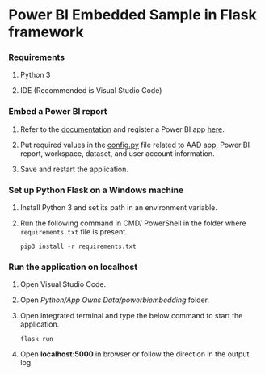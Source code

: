 
# Power BI Embedded Sample in Flask framework



### Requirements

1. Python 3

2. IDE (Recommended is Visual Studio Code)

  

### Embed a Power BI report

1. Refer to the [documentation](https://aka.ms/RegisterPowerBIApp) and register a Power BI app [here](https://app.powerbi.com/apps).

2. Put required values in the [config.py](App%20Owns%20Data/powerbiembedding/config.py) file related to AAD app, Power BI report, workspace, dataset, and user account information.

3. Save and restart the application.

  

### Set up Python Flask on a Windows machine

1. Install Python 3 and set its path in an environment variable.

2. Run the following command in CMD/ PowerShell in the folder where `requirements.txt` file is present.<br>

   `pip3 install -r requirements.txt`

  

### Run the application on localhost

1. Open Visual Studio Code.

2. Open _Python/App Owns Data/powerbiembedding_ folder.

3. Open integrated terminal and type the below command to start the application.<br>

   `flask run`

4. Open __localhost:5000__ in browser or follow the direction in the output log.